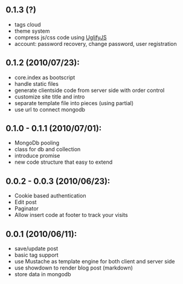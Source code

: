 0.1.3 (?)
---------
- tags cloud
- theme system
- compress js/css code using [UglifyJS](http://github.com/mishoo/UglifyJS)
- account: password recovery, change password, user registration

0.1.2 (2010/07/23):
-------------------
- core.index as bootscript
- handle static files
- generate clientside code from server side with order control
- customize site title and intro
- separate template file into pieces (using partial)
- use url to connect mongodb

0.1.0 - 0.1.1 (2010/07/01):
-------------------
- MongoDb pooling
- class for db and collection
- introduce promise
- new code structure that easy to extend

0.0.2 - 0.0.3 (2010/06/23):
-------------------
- Cookie based authentication
- Edit post
- Paginator
- Allow insert code at footer to track your visits

0.0.1 (2010/06/11):
-------------------
- save/update post
- basic tag support
- use Mustache as template engine for both client and server side
- use showdown to render blog post (markdown)
- store data in mongodb